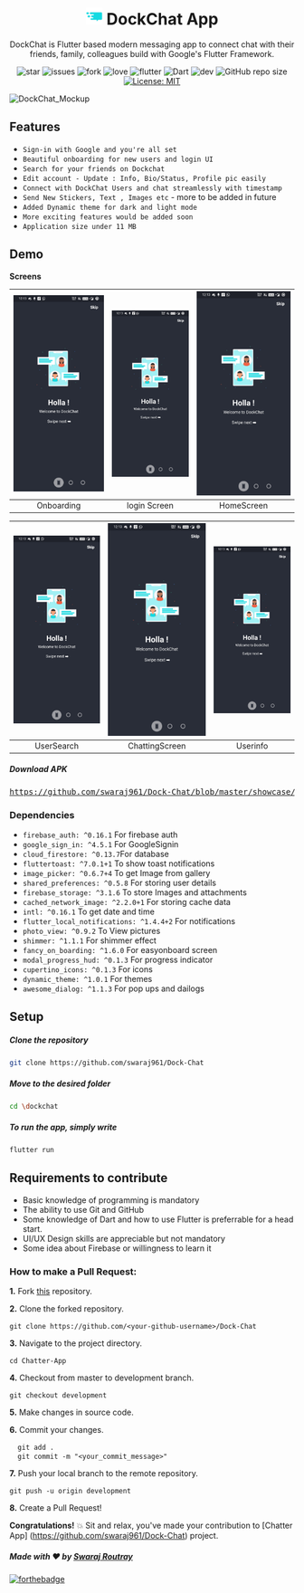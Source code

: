 # <div align="center"><img src="android/app/src/main/res/mipmap-xxhdpi/ic_launcher.png" alt="icon" width=30> DockChat App </div>

<div align="center">DockChat is Flutter based modern messaging app to connect chat with their friends, family, colleagues build with Google's Flutter Framework.


![star](https://img.shields.io/github/stars/swaraj961/Dock-Chat)
 ![issues](https://img.shields.io/github/issues/swaraj961/Dock-Chat) 
 ![fork](https://img.shields.io/github/forks/swaraj961/Dock-Chat) 
 ![love](https://img.shields.io/badge/open%20%20source-%E2%9D%A4-red) 
 ![flutter](https://img.shields.io/badge/Flutter-Framework-blue?logo=flutter) 
 ![Dart](https://img.shields.io/badge/Dart-Language-blue?logo=dart) 
 ![dev](https://img.shields.io/badge/developed%20by%20-swaraj%20routray-orange)
![GitHub repo size](https://img.shields.io/github/repo-size/swaraj961/Dock-Chat)
[![License: MIT](https://img.shields.io/badge/License-MIT-blue.svg)](https://opensource.org/licenses/MIT)

</div>
<img alt='DockChat_Mockup' src='https://github.com/swaraj961/Dock-Chat/blob/master/showcase/DockChatIntro.jpg'>

## Features

- `Sign-in with Google and you're all set` 
- `Beautiful onboarding for new users and login UI`
- `Search for your friends on Dockchat` 
- `Edit account - Update : Info, Bio/Status, Profile pic easily`
- `Connect with DockChat Users and chat streamlessly with timestamp`
- `Send New Stickers, Text , Images etc` - more to be added in future
- `Added Dynamic theme for dark and light mode`
- `More exciting features would be added soon`
- `Application size under 11 MB`



## Demo

**Screens**

| ![](showcase/sample.jpg) | ![](showcase/sample.jpg) | ![](showcase/sample.jpg) |
| :-------------:  | :-------------:  | :-------------:  |
|    Onboarding     |   login Screen     |   HomeScreen     |



| ![](showcase/sample.jpg) | ![](showcase/sample.jpg) | ![](showcase/sample.jpg) |
| :-------------:  | :-------------:  | :-------------:  |
|    UserSearch     |   ChattingScreen    |   Userinfo     |


 

  
##### Download APK
<pre><a href="">https://github.com/swaraj961/Dock-Chat/blob/master/showcase/Demoapk/</a></pre>

  
  
### Dependencies

- `firebase_auth: ^0.16.1` For firebase auth
- `google_sign_in: ^4.5.1` For GoogleSignin
- `cloud_firestore: ^0.13.7`For database
- `fluttertoast: ^7.0.1+1` To show toast notifications
- `image_picker: ^0.6.7+4` To get Image from gallery
- `shared_preferences: ^0.5.8` For storing user details
- `firebase_storage: ^3.1.6` To store Images and attachments
- `cached_network_image: ^2.2.0+1` For storing cache data
- `intl: ^0.16.1` To get date and time
- `flutter_local_notifications: ^1.4.4+2` For notifications
- `photo_view: ^0.9.2` To View pictures
- `shimmer: ^1.1.1` For shimmer effect
- `fancy_on_boarding: ^1.6.0` For easyonboard screen
- `modal_progress_hud: ^0.1.3` For progress indicator
- `cupertino_icons: ^0.1.3` For icons
- `dynamic_theme: ^1.0.1` For themes
- `awesome_dialog: ^1.1.3` For pop ups and dailogs

## Setup

  ##### Clone the repository
```bash
git clone https://github.com/swaraj961/Dock-Chat
```
  ##### Move to the desired folder
```bash
cd \dockchat
```

  ##### To run the app, simply write
```bash
flutter run
```

## Requirements to contribute

- Basic knowledge of programming is mandatory
- The ability to use Git and GitHub
- Some knowledge of Dart and how to use Flutter is preferrable for a head start.
- UI/UX Design skills are appreciable but not mandatory
- Some idea about Firebase or willingness to learn it

### How to make a Pull Request:

**1.** Fork [this](https://github.com/swaraj961/Dock-Chat) repository.

**2.** Clone the forked repository.

```terminal
git clone https://github.com/<your-github-username>/Dock-Chat
```

**3.** Navigate to the project directory.

```terminal
cd Chatter-App
```

**4.** Checkout from master to development branch.

```terminal
git checkout development
```
**5.** Make changes in source code.

**6.** Commit your changes.

```terminal
  git add .
  git commit -m "<your_commit_message>"
```

**7.** Push your local branch to the remote repository.

```terminal
git push -u origin development
```

**8.** Create a Pull Request!

**Congratulations!**  :boom: Sit and relax, you've made your contribution to [Chatter App]  (https://github.com/swaraj961/Dock-Chat) project.


##### Made with ♥ by <a href="https://github.com/swaraj961">Swaraj Routray</a>


[![forthebadge](https://forthebadge.com/images/badges/built-with-love.svg)](https://github.com/swaraj961)
